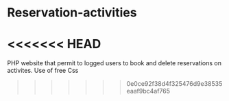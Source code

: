 # Reservation-activities
<<<<<<< HEAD
=======
PHP website that permit to logged users to book and delete reservations on activites. Use of free Css
>>>>>>> 0e0ce92f38d4f325476d9e38535eaaf9bc4af765
